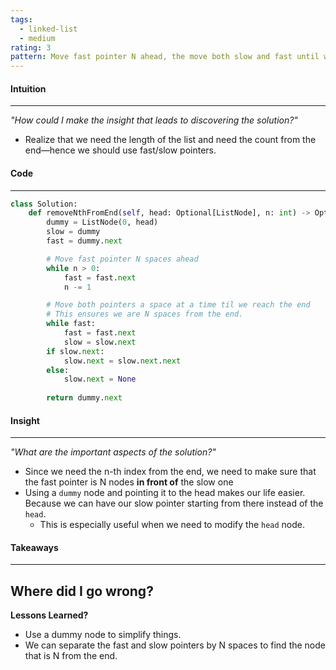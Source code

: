 ```yaml
---
tags:
  - linked-list
  - medium
rating: 3
pattern: Move fast pointer N ahead, the move both slow and fast until we reach the end. Use dummy node.
---
```

#### Intuition
---
_"How could I make the insight that leads to discovering the solution?"_
- Realize that we need the length of the list and need the count from the end—hence we should use fast/slow pointers.
#### Code
---

```python
class Solution:
    def removeNthFromEnd(self, head: Optional[ListNode], n: int) -> Optional[ListNode]:
        dummy = ListNode(0, head)
        slow = dummy
        fast = dummy.next

		# Move fast pointer N spaces ahead
        while n > 0:
            fast = fast.next
            n -= 1

		# Move both pointers a space at a time til we reach the end
		# This ensures we are N spaces from the end.
        while fast:
            fast = fast.next
            slow = slow.next
        if slow.next:
            slow.next = slow.next.next
        else:
            slow.next = None
        
        return dummy.next
```

#### Insight  
---
_"What are the important aspects of the solution?"_
- Since we need the n-th index from the end, we need to make sure that the fast pointer is N nodes **in front of** the slow one
- Using a `dummy` node and pointing it to the head makes our life easier. Because we can have our slow pointer starting from there instead of the `head`.
	- This is especially useful when we need to modify the `head` node.

#### Takeaways
---
**Where did I go wrong?**
- 
**Lessons Learned?**
- Use a dummy node to simplify things.
- We can separate the fast and slow pointers by N spaces to find the node that is N from the end.